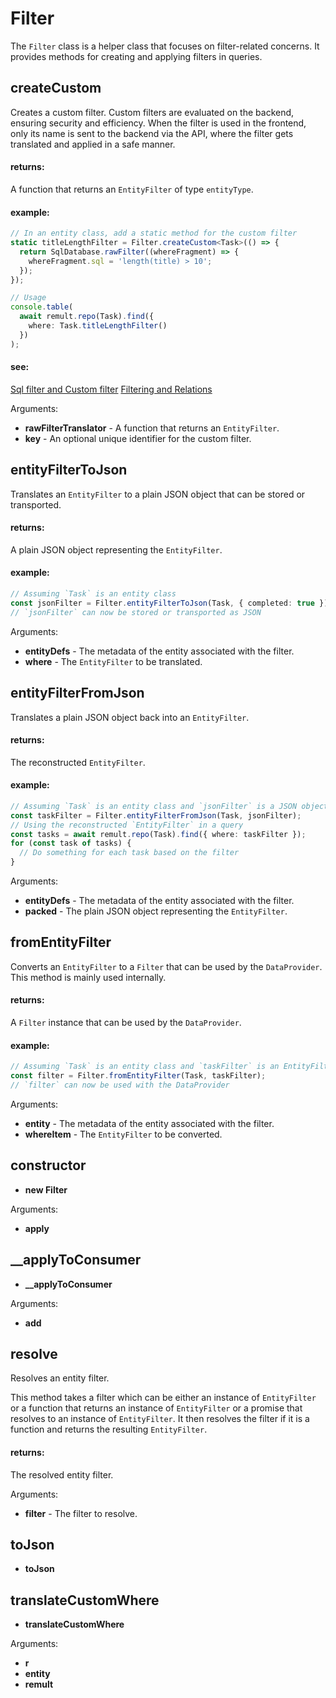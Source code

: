 # Filter
The `Filter` class is a helper class that focuses on filter-related concerns. It provides methods
for creating and applying filters in queries.
## createCustom
Creates a custom filter. Custom filters are evaluated on the backend, ensuring security and efficiency.
When the filter is used in the frontend, only its name is sent to the backend via the API,
where the filter gets translated and applied in a safe manner.
   
   
   #### returns:
   A function that returns an `EntityFilter` of type `entityType`.
   
   
   #### example:
   ```ts
   // In an entity class, add a static method for the custom filter
   static titleLengthFilter = Filter.createCustom<Task>(() => {
     return SqlDatabase.rawFilter((whereFragment) => {
       whereFragment.sql = 'length(title) > 10';
     });
   });
   
   // Usage
   console.table(
     await remult.repo(Task).find({
       where: Task.titleLengthFilter()
     })
   );
   ```
   
   
   #### see:
   [Sql filter and Custom filter](/docs/custom-filter.html)
   [Filtering and Relations](/docs/filtering-and-relations.html)

Arguments:
* **rawFilterTranslator** - A function that returns an `EntityFilter`.
* **key** - An optional unique identifier for the custom filter.
## entityFilterToJson
Translates an `EntityFilter` to a plain JSON object that can be stored or transported.
   
   
   #### returns:
   A plain JSON object representing the `EntityFilter`.
   
   
   #### example:
   ```ts
   // Assuming `Task` is an entity class
   const jsonFilter = Filter.entityFilterToJson(Task, { completed: true });
   // `jsonFilter` can now be stored or transported as JSON
   ```

Arguments:
* **entityDefs** - The metadata of the entity associated with the filter.
* **where** - The `EntityFilter` to be translated.
## entityFilterFromJson
Translates a plain JSON object back into an `EntityFilter`.
   
   
   #### returns:
   The reconstructed `EntityFilter`.
   
   
   #### example:
   ```ts
   // Assuming `Task` is an entity class and `jsonFilter` is a JSON object representing an EntityFilter
   const taskFilter = Filter.entityFilterFromJson(Task, jsonFilter);
   // Using the reconstructed `EntityFilter` in a query
   const tasks = await remult.repo(Task).find({ where: taskFilter });
   for (const task of tasks) {
     // Do something for each task based on the filter
   }
   ```

Arguments:
* **entityDefs** - The metadata of the entity associated with the filter.
* **packed** - The plain JSON object representing the `EntityFilter`.
## fromEntityFilter
Converts an `EntityFilter` to a `Filter` that can be used by the `DataProvider`. This method is
mainly used internally.
   
   
   #### returns:
   A `Filter` instance that can be used by the `DataProvider`.
   
   
   #### example:
   ```ts
   // Assuming `Task` is an entity class and `taskFilter` is an EntityFilter
   const filter = Filter.fromEntityFilter(Task, taskFilter);
   // `filter` can now be used with the DataProvider
   ```

Arguments:
* **entity** - The metadata of the entity associated with the filter.
* **whereItem** - The `EntityFilter` to be converted.
## constructor
* **new Filter**

Arguments:
* **apply**
## __applyToConsumer
* **__applyToConsumer**

Arguments:
* **add**
## resolve
Resolves an entity filter.

This method takes a filter which can be either an instance of `EntityFilter`
or a function that returns an instance of `EntityFilter` or a promise that
resolves to an instance of `EntityFilter`. It then resolves the filter if it
is a function and returns the resulting `EntityFilter`.
   
   
   #### returns:
   The resolved entity filter.

Arguments:
* **filter** - The filter to resolve.
## toJson
* **toJson**
## translateCustomWhere
* **translateCustomWhere**

Arguments:
* **r**
* **entity**
* **remult**
